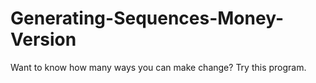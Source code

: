# Generating-Sequences-Money-Version
Want to know how many ways you can make change? Try this program.
